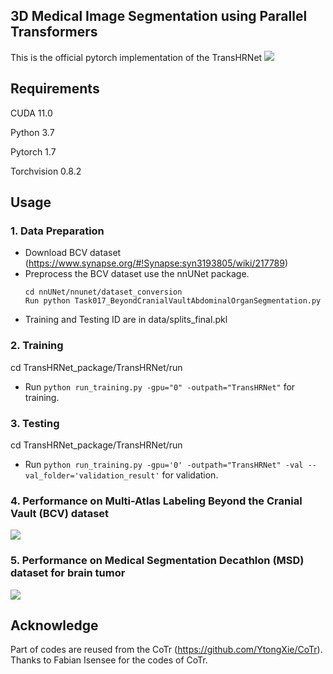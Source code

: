 ## 3D Medical Image Segmentation using Parallel Transformers  
This is the official pytorch implementation of the TransHRNet
![](https://github.com/duweidai/TransHRNet/blob/main/images/network.jpg)

## Requirements
CUDA 11.0

Python 3.7

Pytorch 1.7

Torchvision 0.8.2

## Usage
### 1. Data Preparation
* Download BCV dataset (https://www.synapse.org/#!Synapse:syn3193805/wiki/217789)
* Preprocess the BCV dataset use the nnUNet package.
  ```
  cd nnUNet/nnunet/dataset_conversion 
  Run python Task017_BeyondCranialVaultAbdominalOrganSegmentation.py
  ```
* Training and Testing ID are in data/splits_final.pkl

### 2. Training
cd TransHRNet_package/TransHRNet/run
* Run ``` python run_training.py -gpu="0" -outpath="TransHRNet" ``` for training.

### 3. Testing
cd TransHRNet_package/TransHRNet/run
* Run ``` python run_training.py -gpu='0' -outpath="TransHRNet" -val --val_folder='validation_result' ``` for validation.

### 4. Performance on Multi-Atlas Labeling Beyond the Cranial Vault (BCV) dataset

![](https://github.com/duweidai/TransHRNet/blob/main/images/performance_1.jpg)

### 5. Performance on Medical Segmentation Decathlon (MSD) dataset for brain tumor  

![](https://github.com/duweidai/TransHRNet/blob/main/images/performance_2.jpg)

## Acknowledge 
Part of codes are reused from the CoTr (https://github.com/YtongXie/CoTr). Thanks to Fabian Isensee for the codes of CoTr.


